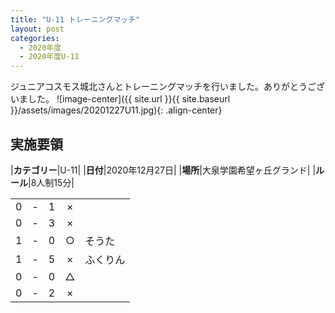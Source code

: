 ```yaml
---
title: "U-11 トレーニングマッチ"
layout: post
categories:
  - 2020年度
  - 2020年度U-11
---
```


ジュニアコスモス城北さんとトレーニングマッチを行いました。ありがとうございました。
![image-center]({{ site.url }}{{ site.baseurl }}/assets/images/20201227U11.jpg){: .align-center}

## 実施要領

|**カテゴリー**|U-11|
|**日付**|2020年12月27日|
|**場所**|大泉学園希望ヶ丘グランド|
|**ルール**|8人制15分|

|    |   |    |         |    |
|:--:|:-:|:--:|:--:|:--------|
|    0| - |   1|×||
|    0| - |   3|×||
|    1| - |   0|○|そうた|
|    1| - |   5|×|ふくりん|
|    0| - |   0|△||
|    0| - |   2|×||
